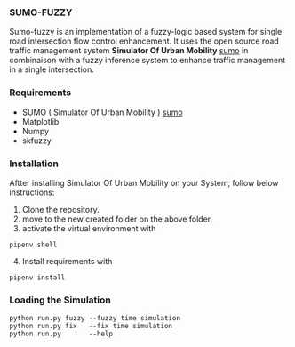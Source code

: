 ### SUMO-FUZZY 
Sumo-fuzzy is an implementation of a fuzzy-logic based system for single road intersection flow control enhancement. It uses the open source road traffic management system **Simulator Of Urban Mobility** [sumo](https://github.com/eclipse/sumo) in combinaison with a fuzzy inference system to enhance traffic management in a single intersection.

### Requirements
+ SUMO ( Simulator Of Urban Mobility ) [sumo](https://github.com/eclipse/sumo)
+ Matplotlib
+ Numpy
+ skfuzzy 


### Installation
Aftter installing Simulator Of Urban Mobility on your System, follow below instructions:

1. Clone the repository.
2. move to the new created folder on the above folder.
3. activate the virtual environment with
```
pipenv shell
```
4. Install requirements with
```
pipenv install
```
### Loading the Simulation

```
python run.py fuzzy --fuzzy time simulation
python run.py fix   --fix time simulation
python run.py       --help
```
